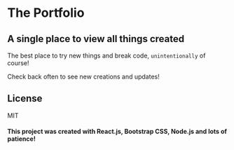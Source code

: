 # The Portfolio


## A single place to view all things created

The best place to try new things and break code, `unintentionally` of course! 

Check back often to see new creations and updates!



## License
MIT


#### This project was created with React.js, Bootstrap CSS, Node.js and lots of patience!